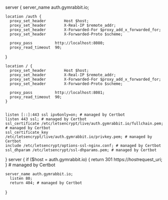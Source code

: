 server {
    server_name auth.gymrabbit.io;
  
    location /auth {
      proxy_set_header        Host $host;
      proxy_set_header        X-Real-IP $remote_addr;
      proxy_set_header        X-Forwarded-For $proxy_add_x_forwarded_for;
      proxy_set_header        X-Forwarded-Proto $scheme;
  
      proxy_pass          http://localhost:8080;
      proxy_read_timeout  90;
  
   }
  
    location / {
      proxy_set_header        Host $host;
      proxy_set_header        X-Real-IP $remote_addr;
      proxy_set_header        X-Forwarded-For $proxy_add_x_forwarded_for;
      proxy_set_header        X-Forwarded-Proto $scheme;
  
      proxy_pass          http://localhost:8081;
      proxy_read_timeout  90;
    }
  
  
    listen [::]:443 ssl ipv6only=on; # managed by Certbot
    listen 443 ssl; # managed by Certbot
    ssl_certificate /etc/letsencrypt/live/auth.gymrabbit.io/fullchain.pem; # managed by Certbot
    ssl_certificate_key /etc/letsencrypt/live/auth.gymrabbit.io/privkey.pem; # managed by Certbot
    include /etc/letsencrypt/options-ssl-nginx.conf; # managed by Certbot
    ssl_dhparam /etc/letsencrypt/ssl-dhparams.pem; # managed by Certbot
  
  }
  server {
      if ($host = auth.gymrabbit.io) {
          return 301 https://$host$request_uri;
      } # managed by Certbot
  
  
    server_name auth.gymrabbit.io;
      listen 80;
      return 404; # managed by Certbot
  }
